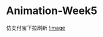 # Animation-Week5
仿支付宝下拉刷新
[!image](https://github.com/CoderGMLee/Animation-Week5/blob/master/123.gif)
